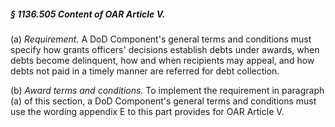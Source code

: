 ##### § 1136.505 Content of OAR Article V. #####

(a) *Requirement.* A DoD Component's general terms and conditions must specify how grants officers' decisions establish debts under awards, when debts become delinquent, how and when recipients may appeal, and how debts not paid in a timely manner are referred for debt collection.

(b) *Award terms and conditions.* To implement the requirement in paragraph (a) of this section, a DoD Component's general terms and conditions must use the wording appendix E to this part provides for OAR Article V.